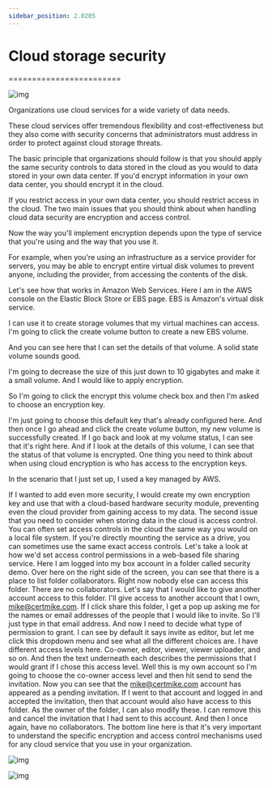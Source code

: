 ```yaml
---
sidebar_position: 2.0205
---
```


# Cloud storage security
========================

![img](/img/2-02-05-01.png)

Organizations use cloud services for a wide variety of data needs. 

These cloud services offer tremendous flexibility and cost-effectiveness but they also come with security concerns that administrators must address in order to protect against cloud storage threats. 

The basic principle that organizations should follow is that you should apply the same security controls to data stored in the cloud as you would to data stored in your own data center. If you'd encrypt information in your own data center, you should encrypt it in the cloud. 

If you restrict access in your own data center, you should restrict access in the cloud. The two main issues that you should think about when handling cloud data security are encryption and access control. 

Now the way you'll implement encryption depends upon the type of service that you're using and the way that you use it. 

For example, when you're using an infrastructure as a service provider for servers, you may be able to encrypt entire virtual disk volumes to prevent anyone, including the provider, from accessing the contents of the disk. 

Let's see how that works in Amazon Web Services. Here I am in the AWS console on the Elastic Block Store or EBS page. EBS is Amazon's virtual disk service. 

I can use it to create storage volumes that my virtual machines can access. I'm going to click the create volume button to create a new EBS volume. 

And you can see here that I can set the details of that volume. A solid state volume sounds good. 

I'm going to decrease the size of this just down to 10 gigabytes and make it a small volume. And I would like to apply encryption. 

So I'm going to click the encrypt this volume check box and then I'm asked to choose an encryption key. 

I'm just going to choose this default key that's already configured here. And then once I go ahead and click the create volume button, my new volume is successfully created. If I go back and look at my volume status, I can see that it's right here. And if I look at the details of this volume, I can see that the status of that volume is encrypted. One thing you need to think about when using cloud encryption is who has access to the encryption keys. 

In the scenario that I just set up, I used a key managed by AWS.
 
If I wanted to add even more security, I would create my own encryption key and use that with a cloud-based hardware security module, preventing even the cloud provider from gaining access to my data. The second issue that you need to consider when storing data in the cloud is access control. You can often set access controls in the cloud the same way you would on a local file system. If you're directly mounting the service as a drive, you can sometimes use the same exact access controls. Let's take a look at how we'd set access control permissions in a web-based file sharing service. Here I am logged into my box account in a folder called security demo. Over here on the right side of the screen, you can see that there is a place to list folder collaborators. Right now nobody else can access this folder. There are no collaborators. Let's say that I would like to give another account access to this folder. I'll give access to another account that I own, mike@certmike.com. If I click share this folder, I get a pop up asking me for the names or email addresses of the people that I would like to invite. So I'll just type in that email address. And now I need to decide what type of permission to grant. I can see by default it says invite as editor, but let me click this dropdown menu and see what all the different choices are. I have different access levels here. Co-owner, editor, viewer, viewer uploader, and so on. And then the text underneath each describes the permissions that I would grant if I chose this access level. Well this is my own account so I'm going to choose the co-owner access level and then hit send to send the invitation. Now you can see that the mike@certmike.com account has appeared as a pending invitation. If I went to that account and logged in and accepted the invitation, then that account would also have access to this folder. As the owner of the folder, I can also modify these. I can remove this and cancel the invitation that I had sent to this account. And then I once again, have no collaborators. The bottom line here is that it's very important to understand the specific encryption and access control mechanisms used for any cloud service that you use in your organization.

![img](/img/2-02-05-02.png)

![img](/img/2-02-05-03.png)
